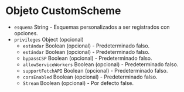 # Objeto CustomScheme

* `esquema` String - Esquemas personalizados a ser registrados con opciones.
* `privileges` Object (opcional)
  * `estándar` Boolean (opcional) - Predeterminado falso.
  * `estándar` Boolean (opcional) - Predeterminado falso.
  * `bypassCSP` Boolean (opcional) - Predeterminado falso.
  * `allowServiceWorkers` Boolean (opcional) - Predeterminado falso.
  * `supportFetchAPI` Boolean (opcional) - Predeterminado falso.
  * `corsEnabled` Boolean (opcional) - Predeterminado falso.
  * `Stream` Boolean (opcional) - Por defecto false.
